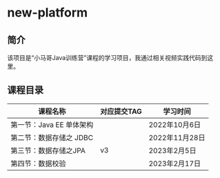 # new-platform

## 简介

该项目是“小马哥Java训练营”课程的学习项目，我通过相关视频实践代码到这里。

## 课程目录

| 课程名称                 | 对应提交TAG | 学习时间       |
| ------------------------ | ----------- | -------------- |
| 第一节：Java EE 单体架构 |             | 2022年10月6日  |
| 第二节：数据存储之 JDBC  |             | 2022年11月28日 |
| 第三节：数据存储之JPA    | v3          | 2023年2月5日   |
| 第四节：数据校验         |             | 2023年2月17日  |

